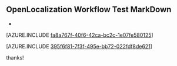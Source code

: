 ## OpenLocalization Workflow Test MarkDown
* 

[AZURE.INCLUDE [fa8a767f-40f6-42ca-bc2c-1e07fe580125](calleeMd1.md)]



[AZURE.INCLUDE [395f6f81-7f3f-495e-bb72-022fdf8de621](calleeMd2.md)]

 
thanks!